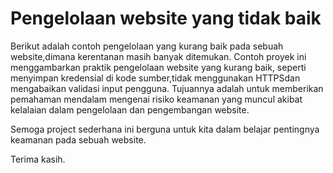 # Pengelolaan website yang tidak baik

Berikut adalah contoh pengelolaan yang kurang baik pada sebuah website,dimana kerentanan masih banyak ditemukan.
Contoh proyek ini menggambarkan praktik pengelolaan website yang kurang baik, 
seperti menyimpan kredensial di kode sumber,tidak menggunakan HTTPSdan mengabaikan validasi input pengguna. 
Tujuannya adalah untuk memberikan pemahaman mendalam mengenai risiko keamanan yang muncul akibat kelalaian dalam pengelolaan dan pengembangan website.

Semoga project sederhana ini berguna untuk kita dalam belajar pentingnya keamanan pada sebuah website.

Terima kasih.
